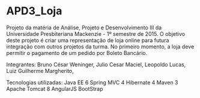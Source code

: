 # APD3_Loja

Projeto da matéria de Análise, Projeto e Desenvolvimento III da Universidade Presbiteriana Mackenzie - 1º semestre de 2015.
O objetivo deste projeto é criar uma representação de loja online para futura integração com outros projetos da turma.
No primeiro momento, a loja deve permitir o pagamento de um pedido por Boleto Bancário.

Integrantes:
Bruno César Weninger,
Julio Cesar Maciel,
Leopoldo Lucas,
Luiz Guilherme Margherito,

Tecnologias utilizadas:
Java EE 6
Spring MVC 4
Hibernate 4
Maven 3
Apache Tomcat 8
AngularJS
BootStrap


